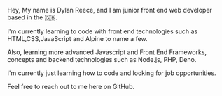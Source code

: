 Hey, 
My name is Dylan Reece, and I am junior front end web developer based in the 🇬🇧.

I'm currently learning to code with front end technologies such as HTML,CSS,JavaScript and Alpine to name a few.

Also, learning more advanced Javascript and Front End Frameworks, concepts and backend technologies such as Node.js, PHP, Deno.

I'm currently just learning how to code and looking for job opportunities.

Feel free to reach out to me here on GitHub.

<!---
DReece-dev/DReece-dev is a ✨ special ✨ repository because its `README.md` (this file) appears on your GitHub profile.
You can click the Preview link to take a look at your changes.
--->
